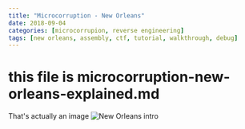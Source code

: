 ```yaml
---
title: "Microcorruption - New Orleans"
date: 2018-09-04
categories: [microcorrupion, reverse engineering]
tags: [new orleans, assembly, ctf, tutorial, walkthrough, debug]
---
```

# this file is microcorruption-new-orleans-explained.md

That's actually an image ![New Orleans intro](/images/microcorrupion-new-orleans.png) 

